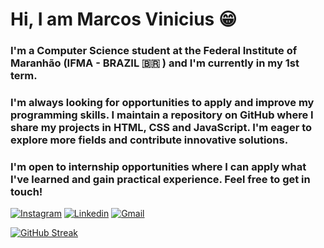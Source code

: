 # Hi, I am Marcos Vinicius 😁

### I'm a Computer Science student at the Federal Institute of Maranhão (IFMA - BRAZIL 🇧🇷 ) and I'm currently in my 1st term.

### I'm always looking for opportunities to apply and improve my programming skills. I maintain a repository on GitHub where I share my projects in HTML, CSS and JavaScript. I'm eager to explore more fields and contribute innovative solutions.

### I'm open to internship opportunities where I can apply what I've learned and gain practical experience. Feel free to get in touch!

[![Instagram](https://img.shields.io/badge/Instagram-E4405F?style=for-the-badge&logo=instagram&logoColor=white)](https://www.instagram.com/marcossilvacius?igsh=MXUxcm0yMDNoZWM5dA==)
[![Linkedin](https://img.shields.io/badge/LinkedIn-0077B5?style=for-the-badge&logo=linkedin&logoColor=white)](https://www.linkedin.com/in/marcos-v-94535322b?utm_source=share&utm_campaign=share_via&utm_content=profile&utm_medium=android_app)
[![Gmail](https://img.shields.io/badge/Gmail-D14836?style=for-the-badge&logo=gmail&logoColor=white)](https://mail.google.com/mail/u/2/)

[![GitHub Streak](https://streak-stats.demolab.com/?user=Avantiermv&theme=dark)](https://git.io/streak-stats)




